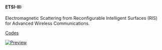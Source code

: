 # 



#### ETSI-III: 
Electromagnetic Scattering from Reconfigurable Intelligent Surfaces (RIS) for Advanced Wireless Communications.

[Codes](https://github.com/MohammadRaziei/RIS-researches/tree/ETSI-III)

[![Preview](https://img.shields.io/badge/Download-%F0%9F%93%84%20PDF-blue.svg)](https://github.com/MohammadRaziei/RIS-researches/releases/download/__preview__/ETSI-III-report.pdf)








